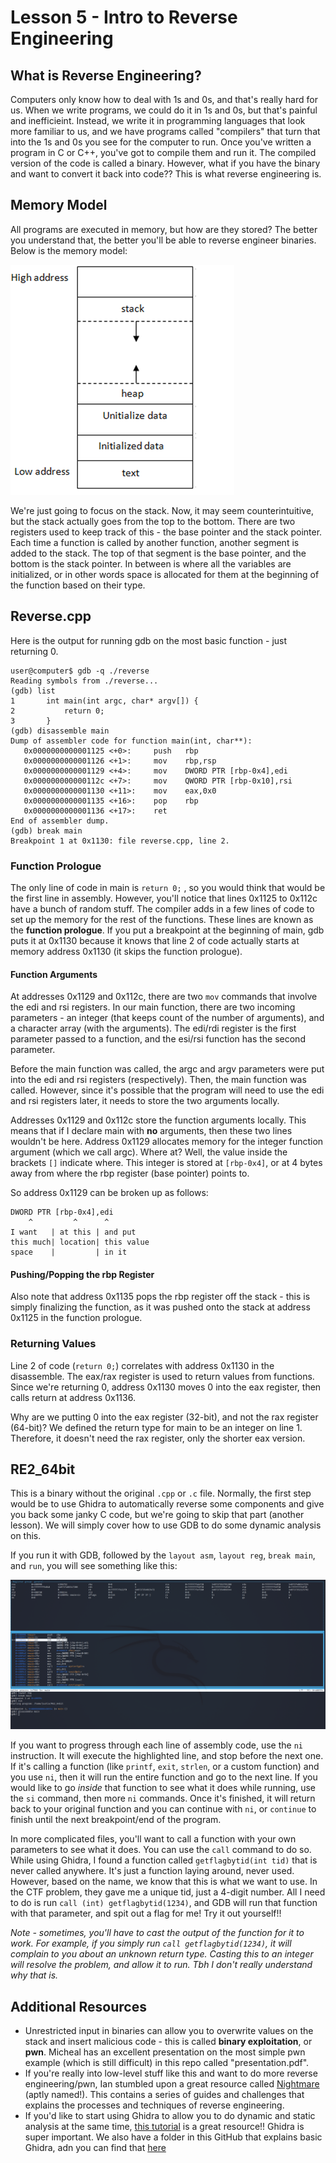 # Lesson 5 - Intro to Reverse Engineering
## What is Reverse Engineering?
Computers only know how to deal with 1s and 0s, and that's really hard for us. When we write programs, we could do it in 1s and 0s, but that's painful and inefficieint. Instead, we write it in programming languages that look more familiar to us, and we have programs called "compilers" that turn that into the 1s and 0s you see for the computer to run. Once you've written a program in C or C++, you've got to compile them and run it. The compiled version of the code is called a binary. However, what if you have the binary and want to convert it back into code?? This is what reverse engineering is. 

## Memory Model
All programs are executed in memory, but how are they stored? The better you understand that, the better you'll be able to reverse engineer binaries. Below is the memory model:

![Memory model](mdimg/memory_layout.png)

We're just going to focus on the stack. Now, it may seem counterintuitive, but the stack actually goes from the top to the bottom. There are two registers used to keep track of this - the base pointer and the stack pointer. Each time a function is called by another function, another segment is added to the stack. The top of that segment is the base pointer, and the bottom is the stack pointer. In between is where all the variables are initialized, or in other words space is allocated for them at the beginning of the function based on their type.

## Reverse.cpp
Here is the output for running gdb on the most basic function - just returning 0. 
```
user@computer$ gdb -q ./reverse
Reading symbols from ./reverse...
(gdb) list
1       int main(int argc, char* argv[]) {
2           return 0;
3       }
(gdb) disassemble main
Dump of assembler code for function main(int, char**):
   0x0000000000001125 <+0>:     push   rbp
   0x0000000000001126 <+1>:     mov    rbp,rsp
   0x0000000000001129 <+4>:     mov    DWORD PTR [rbp-0x4],edi
   0x000000000000112c <+7>:     mov    QWORD PTR [rbp-0x10],rsi
   0x0000000000001130 <+11>:    mov    eax,0x0
   0x0000000000001135 <+16>:    pop    rbp
   0x0000000000001136 <+17>:    ret    
End of assembler dump.
(gdb) break main
Breakpoint 1 at 0x1130: file reverse.cpp, line 2.
```

### Function Prologue
The only line of code in main is `return 0;` , so you would think that would be the first line in assembly. However, you'll notice that lines 0x1125 to 0x112c have a bunch of random stuff. The compiler adds in a few lines of code to set up the memory for the rest of the functions. These lines are known as the **function prologue**. If you put a breakpoint at the beginning of main, gdb puts it at 0x1130 because it knows that line 2 of code actually starts at memory address 0x1130 (it skips the function prologue). 

#### Function Arguments
At addresses 0x1129 and 0x112c, there are two `mov` commands that involve the edi and rsi registers. In our main function, there are two incoming parameters - an integer (that keeps count of the number of arguments), and a character array (with the arguments). The edi/rdi register is the first parameter passed to a function, and the esi/rsi function has the second parameter. 

Before the main function was called, the argc and argv parameters were put into the edi and rsi registers (respectively). Then, the main function was called. However, since it's possible that the program will need to use the edi and rsi registers later, it needs to store the two arguments locally. 

Addresses 0x1129 and 0x112c store the function arguments locally. This means that if I declare main with **no** arguments, then these two lines wouldn't be here. Address 0x1129 allocates memory for the integer function argument (which we call argc). Where at? Well, the value inside the brackets `[]` indicate where. This integer is stored at `[rbp-0x4]`, or at 4 bytes away from where the rbp register (base pointer) points to. 

So address 0x1129 can be broken up as follows:

```
DWORD PTR [rbp-0x4],edi
    ^         ^      ^ 
I want   | at this | and put 
this much| location| this value
space    |         | in it
```

#### Pushing/Popping the rbp Register
Also note that address 0x1135 pops the rbp register off the stack - this is simply finalizing the function, as it was pushed onto the stack at address 0x1125 in the function prologue.

### Returning Values
Line 2 of code (`return 0;`) correlates with address 0x1130 in the disassemble. The eax/rax register is used to return values from functions. Since we're returning 0, address 0x1130 moves 0 into the eax register, then calls return at address 0x1136. 

Why are we putting 0 into the eax register (32-bit), and not the rax register (64-bit)? We defined the return type for main to be an integer on line 1. Therefore, it doesn't need the rax register, only the shorter eax version. 

## RE2_64bit
This is a binary without the original `.cpp` or `.c` file. Normally, the first step would be to use Ghidra to automatically reverse some components and give you back some janky C code, but we're going to skip that part (another lesson). We will simply cover how to use GDB to do some dynamic analysis on this.

If you run it with GDB, followed by the `layout asm`, `layout reg`, `break main`, and `run`, you will see something like this:

![GDB layout](mdimg/gdb.png)

If you want to progress through each line of assembly code, use the `ni` instruction. It will execute the highlighted line, and stop before the next one. If it's calling a function (like `printf`, `exit`, `strlen`, or a custom function) and you use `ni`, then it will run the entire function and go to the next line. If you would like to go *inside* that function to see what it does while running, use the `si` command, then more `ni` commands. Once it's finished, it will return back to your original function and you can continue with `ni`, or `continue` to finish until the next breakpoint/end of the program. 

In more complicated files, you'll want to call a function with your own parameters to see what it does. You can use the `call` command to do so. While using Ghidra, I found a function called `getflagbytid(int tid)` that is never called anywhere. It's just a function laying around, never used. However, based on the name, we know that this is what we want to use. In the CTF problem, they gave me a unique tid, just a 4-digit number. All I need to do is run `call (int) getflagbytid(1234)`, and GDB will run that function with that parameter, and spit out a flag for me! Try it out yourself!!

*Note - sometimes, you'll have to cast the output of the function for it to work. For example, if you simply run `call getflagbytid(1234)`, it will complain to you about an unknown return type. Casting this to an integer will resolve the problem, and allow it to run. Tbh I don't really understand why that is.*

## Additional Resources
* Unrestricted input in binaries can allow you to overwrite values on the stack and insert malicious code - this is called **binary exploitation**, or **pwn**. Micheal has an excellent presentation on the most simple pwn example (which is still difficult) in this repo called "presentation.pdf". 
* If you're really into low-level stuff like this and want to do more reverse engineering/pwn, Ian stumbled upon a great resource called [Nightmare](https://guyinatuxedo.github.io/) (aptly named!). This contains a series of guides and challenges that explains the processes and techniques of reverse engineering. 
* If you'd like to start using Ghidra to allow you to do dynamic and static analysis at the same time, [this tutorial](https://www.shogunlab.com/blog/2019/04/12/here-be-dragons-ghidra-0.html) is a great resource!! Ghidra is super important.
We also have a folder in this GitHub that explains basic Ghidra, adn you can find that [here](/z_Additional%20Resources/Ghidra/)